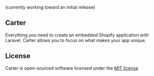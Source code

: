 (currently working toward an initial release)

## Carter

Everything you need to create an embedded Shopify application with Laravel. Carter allows you to focus on what makes your app unique.

## License

Carter is open-sourced software licensed under the [MIT license](http://opensource.org/licenses/MIT)
